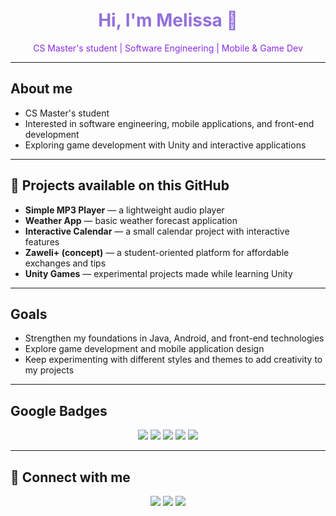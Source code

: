 <!-- Profile Header -->
<h1 align="center" style="color:#9370DB;">Hi, I'm Melissa 👋</h1>
<p align="center" style="color:#8A2BE2;">CS Master's student | Software Engineering | Mobile & Game Dev</p>

---

##  About me
- CS Master's student  
- Interested in software engineering, mobile applications, and front-end development  
- Exploring game development with Unity and interactive applications  

---

## 💜 Projects available on this GitHub
- **Simple MP3 Player** — a lightweight audio player  
- **Weather App** — basic weather forecast application  
- **Interactive Calendar** — a small calendar project with interactive features  
- **Zaweli+ (concept)** — a student-oriented platform for affordable exchanges and tips  
- **Unity Games** — experimental projects made while learning Unity  

---

##  Goals
- Strengthen my foundations in Java, Android, and front-end technologies  
- Explore game development and mobile application design  
- Keep experimenting with different styles and themes to add creativity to my projects  

---

## Google Badges
<p align="center">
  <img src="https://img.shields.io/badge/Women%20Techmakers-9B59B6?style=for-the-badge&logo=google&logoColor=white" />
  <img src="https://img.shields.io/badge/Build%20Apps%20with%20Flutter-8E44AD?style=for-the-badge&logo=flutter&logoColor=white" />
  <img src="https://img.shields.io/badge/Introduction%20to%20SQL-6C3483?style=for-the-badge&logo=postgresql&logoColor=white" />
  <img src="https://img.shields.io/badge/Web%20Apps%20with%20Firebase-7D3C98?style=for-the-badge&logo=firebase&logoColor=white" />
  <img src="https://img.shields.io/badge/Get%20data%20from%20the%20internet-5B2C6F?style=for-the-badge&logo=googlechrome&logoColor=white" />
</p>

---

## 🔗 Connect with me
<p align="center">
  <a href="https://github.com/melbouls"><img src="https://img.shields.io/badge/GitHub-181717?style=for-the-badge&logo=github&logoColor=white" /></a>
  <a href="https://linkedin.com/in/tonprofil"><img src="https://img.shields.io/badge/LinkedIn-0077B5?style=for-the-badge&logo=linkedin&logoColor=white" /></a>
  <a href="mailto:tonmail@gmail.com"><img src="https://img.shields.io/badge/Email-D14836?style=for-the-badge&logo=gmail&logoColor=white" /></a>
</p>
